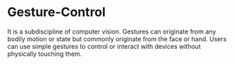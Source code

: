 # Gesture-Control
It is a subdiscipline of computer vision. Gestures can originate from any bodily motion or state but commonly originate from the face or hand. Users can use simple gestures to control or interact with devices without physically touching them. 
